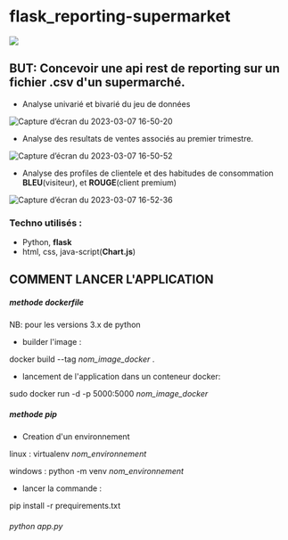 # flask_reporting-supermarket
<img class="img1" src="https://s32519.pcdn.co/wp-content/uploads/2016/06/blog-supermarket-inventory-management-1.jpg.optimal.jpg">

## BUT: Concevoir une api rest de reporting sur un fichier .csv d'un supermarché.

- Analyse univarié et bivarié du jeu de données

![Capture d’écran du 2023-03-07 16-50-20](https://user-images.githubusercontent.com/47854708/223868789-e0b85a73-9138-48e4-b8d0-5e4303980138.png)


- Analyse des resultats de ventes associés au premier trimestre.


![Capture d’écran du 2023-03-07 16-50-52](https://user-images.githubusercontent.com/47854708/223868845-43231e9d-5b49-470b-8623-ce6f44a4cd36.png)



- Analyse des profiles de clientele et des habitudes de consommation **BLEU**(visiteur), et **ROUGE**(client premium) 



![Capture d’écran du 2023-03-07 16-52-36](https://user-images.githubusercontent.com/47854708/223868874-29951a7f-7ab3-4d05-bbd0-e0db7d448265.png)





### Techno utilisés : 
- Python, **flask**
- html, css, java-script(**Chart.js**)






## COMMENT LANCER L'APPLICATION 
##### *methode dockerfile*
NB: pour les versions 3.x de python

- builder l'image :  


docker build --tag *nom_image_docker* .


- lancement de l'application dans un conteneur docker: 

sudo docker run -d -p 5000:5000 *nom_image_docker*



##### *methode pip*

- Creation d'un environnement

linux : virtualenv *nom_environnement*


windows : python -m venv *nom_environnement*



- lancer la commande : 

pip install -r prequirements.txt


###### python app.py

